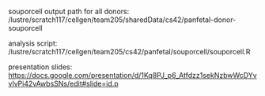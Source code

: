 souporcell output path for all donors: /lustre/scratch117/cellgen/team205/sharedData/cs42/panfetal-donor-souporcell

analysis script: /lustre/scratch117/cellgen/team205/cs42/panfetal/souporcell/souporcell.R

presentation slides: https://docs.google.com/presentation/d/1Kq8PJ_p6_Atfdzz1sekNzbwWcDYvvlvPi42vAwbsSNs/edit#slide=id.p
